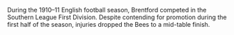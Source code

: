 During the 1910–11 English football season, Brentford competed in the Southern League First Division. Despite contending for promotion during the first half of the season, injuries dropped the Bees to a mid-table finish.
